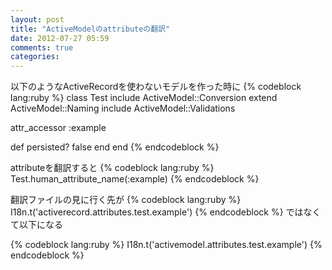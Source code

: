 ```yaml
---
layout: post
title: "ActiveModelのattributeの翻訳"
date: 2012-07-27 05:59
comments: true
categories:
---
```


以下のようなActiveRecordを使わないモデルを作った時に
{% codeblock lang:ruby %}
class Test
  include ActiveModel::Conversion
  extend ActiveModel::Naming
  include ActiveModel::Validations

  attr_accessor :example

  def persisted?
    false
  end
end
{% endcodeblock %}

attributeを翻訳すると
{% codeblock lang:ruby %}
Test.human_attribute_name(:example)
{% endcodeblock %}

翻訳ファイルの見に行く先が
{% codeblock lang:ruby %}
I18n.t('activerecord.attributes.test.example')
{% endcodeblock %}
ではなくて以下になる

{% codeblock lang:ruby %}
I18n.t('activemodel.attributes.test.example')
{% endcodeblock %}
